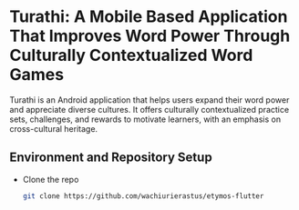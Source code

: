 # Turathi: A Mobile Based Application That Improves Word Power Through Culturally Contextualized Word Games

Turathi is an Android application that helps users expand their word power and appreciate diverse cultures. It offers culturally contextualized practice sets, challenges, and rewards to motivate learners, with an emphasis on cross-cultural heritage. 


## Environment and Repository Setup
- Clone the repo

    ```bash
    git clone https://github.com/wachiurierastus/etymos-flutter
    ```


